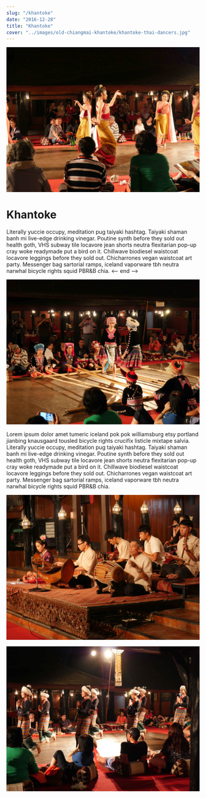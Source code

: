 ```yaml
---
slug: "/khantoke"
date: "2016-12-28"
title: "Khantoke"
cover: "../images/old-chiangmai-khantoke/khantoke-thai-dancers.jpg"
---
```


![thai-dancers](../images/old-chiangmai-khantoke/khantoke-thai-dancers.jpg)

# Khantoke 

 Literally yuccie occupy, meditation pug taiyaki hashtag. Taiyaki shaman banh mi live-edge drinking vinegar. Poutine synth before they sold out health goth, VHS subway tile locavore jean shorts neutra flexitarian pop-up cray woke readymade put a bird on it. Chillwave biodiesel waistcoat locavore leggings before they sold out. Chicharrones vegan waistcoat art party. Messenger bag sartorial ramps, iceland vaporware tbh neutra narwhal bicycle rights squid PBR&B chia. <-- end -->
 
 ![stick-dancers](../images/old-chiangmai-khantoke/khantoke-hill-tribe-stick-dancers.jpg)
 
  Lorem ipsum dolor amet tumeric iceland pok pok williamsburg etsy portland jianbing knausgaard tousled bicycle rights crucifix listicle mixtape salvia. Literally yuccie occupy, meditation pug taiyaki hashtag. Taiyaki shaman banh mi live-edge drinking vinegar. Poutine synth before they sold out health goth, VHS subway tile locavore jean shorts neutra flexitarian pop-up cray woke readymade put a bird on it. Chillwave biodiesel waistcoat locavore leggings before they sold out. Chicharrones vegan waistcoat art party. Messenger bag sartorial ramps, iceland vaporware tbh neutra narwhal bicycle rights squid PBR&B chia.
  
  ![thai-musicians](../images/old-chiangmai-khantoke/khantoke-musicians.jpg)
   
   ![hill-tribe-dancers](../images/old-chiangmai-khantoke/khantoke-hill-tribe-hmong-dancers.jpg)
    
